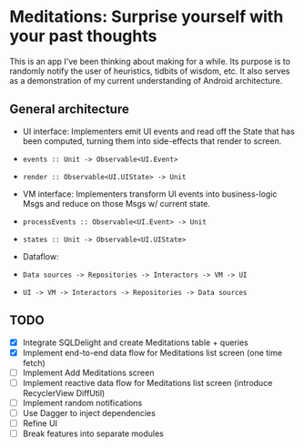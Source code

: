 # Meditations: Surprise yourself with your past thoughts

This is an app I've been thinking about making for a while. Its purpose is to randomly notify the user of heuristics, tidbits of wisdom, etc.
It also serves as a demonstration of my current understanding of Android architecture.

## General architecture

* UI interface: Implementers emit UI events and read off the State that has been computed, turning them into side-effects that render to screen.
*     events :: Unit -> Observable<UI.Event>
*     render :: Observable<UI.UIState> -> Unit
* VM interface: Implementers transform UI events into business-logic Msgs and reduce on those Msgs w/ current state.
*     processEvents :: Observable<UI.Event> -> Unit
*     states :: Unit -> Observable<UI.UIState>
* Dataflow:
*     Data sources -> Repositories -> Interactors -> VM -> UI
*     UI -> VM -> Interactors -> Repositories -> Data sources

## TODO

* [x] Integrate SQLDelight and create Meditations table + queries
* [x] Implement end-to-end data flow for Meditations list screen (one time fetch)
* [ ] Implement Add Meditations screen
* [ ] Implement reactive data flow for Meditations list screen (introduce RecyclerView DiffUtil)
* [ ] Implement random notifications
* [ ] Use Dagger to inject dependencies
* [ ] Refine UI
* [ ] Break features into separate modules

